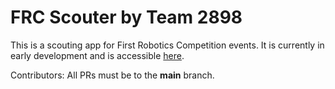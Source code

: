 # FRC Scouter by Team 2898
This is a scouting app for First Robotics Competition events. It is currently in early development and is accessible [here](https://droid-kk11.github.io/frc-scouter).

Contributors: All PRs must be to the **main** branch.
